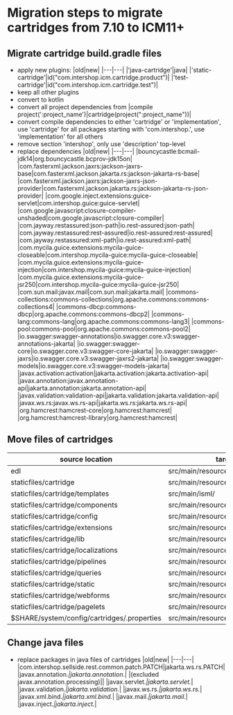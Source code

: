 # Migration steps to migrate cartridges from 7.10 to ICM11+

## Migrate cartridge build.gradle files

* apply new plugins:
|old|new|
|---|---|
|'java-cartridge'|java|
|'static-cartridge'|id("com.intershop.icm.cartridge.product")|
|'test-cartridge'|id("com.intershop.icm.cartridge.test")|
* keep all other plugins
* convert to kotlin
* convert all project dependencies from
|compile project(':project_name')|cartridge(project(":project_name"))|
* convert compile dependencies to either 'cartridge' or 'implementation', use 'cartridge' for all packages starting with 'com.intershop.', use 'implementation' for all others
* remove section 'intershop', only use 'description' top-level
* replace dependencies
|old|new|
|---|---|
|bouncycastle:bcmail-jdk14|org.bouncycastle.bcprov-jdk15on|
|com.fasterxml.jackson.jaxrs:jackson-jaxrs-base|com.fasterxml.jackson.jakarta.rs:jackson-jakarta-rs-base|
|com.fasterxml.jackson.jaxrs:jackson-jaxrs-json-provider|com.fasterxml.jackson.jakarta.rs:jackson-jakarta-rs-json-provider|
|com.google.inject.extensions:guice-servlet|com.intershop.guice:guice-servlet|
|com.google.javascript:closure-compiler-unshaded|com.google.javascript:closure-compiler|
|com.jayway.restassured:json-path|io.rest-assured:json-path|
|com.jayway.restassured:rest-assured|io.rest-assured:rest-assured|
|com.jayway.restassured:xml-path|io.rest-assured:xml-path|
|com.mycila.guice.extensions:mycila-guice-closeable|com.intershop.mycila-guice:mycila-guice-closeable|
|com.mycila.guice.extensions:mycila-guice-injection|com.intershop.mycila-guice:mycila-guice-injection|
|com.mycila.guice.extensions:mycila-guice-jsr250|com.intershop.mycila-guice:mycila-guice-jsr250|
|com.sun.mail:javax.mail|com.sun.mail:jakarta.mail|
|commons-collections:commons-collections|org.apache.commons:commons-collections4|
|commons-dbcp:commons-dbcp|org.apache.commons:commons-dbcp2|
|commons-lang:commons-lang|org.apache.commons:commons-lang3|
|commons-pool:commons-pool|org.apache.commons:commons-pool2|
|io.swagger:swagger-annotations|io.swagger.core.v3:swagger-annotations-jakarta|
|io.swagger:swagger-core|io.swagger.core.v3:swagger-core-jakarta|
|io.swagger:swagger-jaxrs|io.swagger.core.v3:swagger-jaxrs2-jakarta|
|io.swagger:swagger-models|io.swagger.core.v3:swagger-models-jakarta|
|javax.activation:activation|jakarta.activation:jakarta.activation-api|
|javax.annotation:javax.annotation-api|jakarta.annotation:jakarta.annotation-api|
|javax.validation:validation-api|jakarta.validation:jakarta.validation-api|
|javax.ws.rs:javax.ws.rs-api|jakarta.ws.rs:jakarta.ws.rs-api|
|org.hamcrest:hamcrest-core|org.hamcrest:hamcrest|
|org.hamcrest:hamcrest-library|org.hamcrest:hamcrest|

## Move files of cartridges

|source location|target location|
|---------------|---------------|
|edl|src/main/resources/resources/<cartridge>/edl|
|staticfiles/cartridge|src/main/resources/resources/<cartridge>|
|staticfiles/cartridge/templates|src/main/isml/<cartridge>|
|staticfiles/cartridge/components|src/main/resources/resources/<cartridge>/components|
|staticfiles/cartridge/config|src/main/resources/resources/<cartridge>/config|
|staticfiles/cartridge/extensions|src/main/resources/resources/<cartridge>/extensions|
|staticfiles/cartridge/lib|src/main/resources|
|staticfiles/cartridge/localizations|src/main/resources/resources/<cartridge>/localizations|
|staticfiles/cartridge/pipelines|src/main/resources/resources/<cartridge>/pipelines|
|staticfiles/cartridge/queries|src/main/resources/resources/<cartridge>/queries|
|staticfiles/cartridge/static|src/main/resources/resources/<cartridge>/static|
|staticfiles/cartridge/webforms|src/main/resources/resources/<cartridge>/webforms|
|staticfiles/cartridge/pagelets|src/main/resources/resources/<cartridge>/pagelets|
|$SHARE/system/config/cartridges/<cartridge>.properties|src/main/resources/cartridges/<cartridge>.properties|

## Change java files

* replace packages in java files of cartridges
|old|new|
|---|---|
|com.intershop.sellside.rest.common.patch.PATCH|jakarta.ws.rs.PATCH|
|javax.annotation.*|jakarta.annotation.*|
|(excluded javax.annotation.processing)||
|javax.servlet.*|jakarta.servlet.*|
|javax.validation.*|jakarta.validation.*|
|javax.ws.rs.*|jakarta.ws.rs.*|
|javax.xml.bind.*|jakarta.xml.bind.*|
|javax.mail.*|jakarta.mail.*|
|javax.inject.*|jakarta.inject.*|
